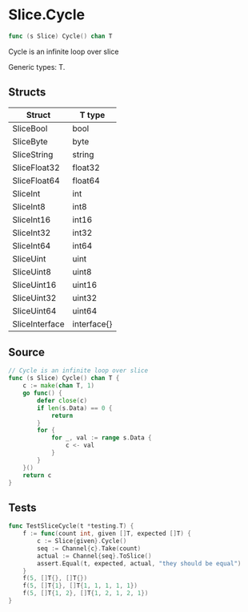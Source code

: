 # Slice.Cycle

```go
func (s Slice) Cycle() chan T
```

Cycle is an infinite loop over slice

Generic types: T.

## Structs

| Struct | T type |
| ------ | ------ |
| SliceBool | bool |
| SliceByte | byte |
| SliceString | string |
| SliceFloat32 | float32 |
| SliceFloat64 | float64 |
| SliceInt | int |
| SliceInt8 | int8 |
| SliceInt16 | int16 |
| SliceInt32 | int32 |
| SliceInt64 | int64 |
| SliceUint | uint |
| SliceUint8 | uint8 |
| SliceUint16 | uint16 |
| SliceUint32 | uint32 |
| SliceUint64 | uint64 |
| SliceInterface | interface{} |

## Source

```go
// Cycle is an infinite loop over slice
func (s Slice) Cycle() chan T {
	c := make(chan T, 1)
	go func() {
		defer close(c)
		if len(s.Data) == 0 {
			return
		}
		for {
			for _, val := range s.Data {
				c <- val
			}
		}
	}()
	return c
}
```

## Tests

```go
func TestSliceCycle(t *testing.T) {
	f := func(count int, given []T, expected []T) {
		c := Slice{given}.Cycle()
		seq := Channel{c}.Take(count)
		actual := Channel{seq}.ToSlice()
		assert.Equal(t, expected, actual, "they should be equal")
	}
	f(5, []T{}, []T{})
	f(5, []T{1}, []T{1, 1, 1, 1, 1})
	f(5, []T{1, 2}, []T{1, 2, 1, 2, 1})
}
```